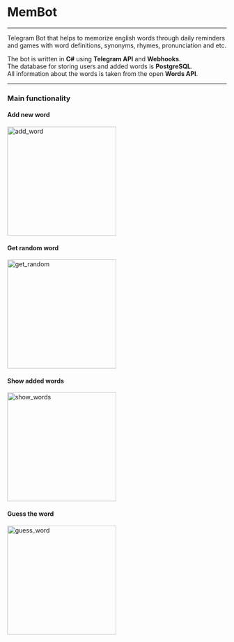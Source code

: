 # MemBot 
_____
Telegram Bot that helps to memorize english words through daily reminders and games with word definitions, synonyms, rhymes, pronunciation and etc.


The bot is written in **C#** using **Telegram API** and **Webhooks**.  
The database for storing users and added words is **PostgreSQL**.  
All information about the words is taken from the open **Words API**.

_____
### Main functionality


#### Add new word
<img src="https://user-images.githubusercontent.com/72071649/236796288-57c9670c-5b3b-4a73-a205-3fb94cb99925.gif" alt="add_word" width=250>

#### Get random word
<img src="https://user-images.githubusercontent.com/72071649/236796245-1056abb7-c5c3-4697-9418-3c722f614e08.gif" alt="get_random" width=250>

#### Show added words
<img src="https://user-images.githubusercontent.com/72071649/236796195-c4bfaeff-3624-418f-8129-e358851a1b61.gif" alt="show_words" width=250>

#### Guess the word
<img src="https://user-images.githubusercontent.com/72071649/236796299-f95124e5-1bb9-49ab-a9f7-31c6764d10b5.gif" alt="guess_word" width=250>
